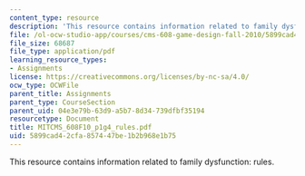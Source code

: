 ```yaml
---
content_type: resource
description: 'This resource contains information related to family dysfunction: rules.'
file: /ol-ocw-studio-app/courses/cms-608-game-design-fall-2010/5899cad42cfa857447be1b2b968e1b75_MITCMS_608F10_p1g4_rules.pdf
file_size: 68687
file_type: application/pdf
learning_resource_types:
- Assignments
license: https://creativecommons.org/licenses/by-nc-sa/4.0/
ocw_type: OCWFile
parent_title: Assignments
parent_type: CourseSection
parent_uid: 04e3e79b-63d9-a5b7-8d34-739dfbf35194
resourcetype: Document
title: MITCMS_608F10_p1g4_rules.pdf
uid: 5899cad4-2cfa-8574-47be-1b2b968e1b75
---
```

This resource contains information related to family dysfunction: rules.